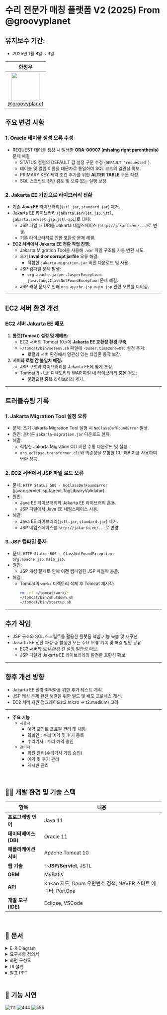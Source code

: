 # 수리 전문가 매칭 플랫폼 V2 (2025) From @groovyplanet

## **유지보수 기간**:
- 2025년 1월 8일 ~ 9일

| **한정우** |
| :------: | 
| [<img src="https://avatars.githubusercontent.com/groovyplanet" height=90> <br/> @groovyplanet](https://github.com/groovyplanet) |


## **주요 변경 사항**

### 1. **Oracle 테이블 생성 오류 수정**
- REQUEST 테이블 생성 시 발생한 **ORA-00907 (missing right parenthesis)** 문제 해결
  - STATUS 컬럼의 DEFAULT 값 설정 구문 수정 (`DEFAULT 'requested'`).
  - 테이블 및 컬럼 이름을 대문자로 통일하여 SQL 코드의 일관성 확보.
  - PRIMARY KEY 제약 조건 추가를 위한 **ALTER TABLE** 구문 작성.
  - SQL 스크립트 전반 검토 및 오류 없는 실행 보장.

### 2. **Jakarta EE 기반으로 라이브러리 전환**
- 기존 **Java EE** 라이브러리(`jstl.jar`, `standard.jar`) 제거.
- Jakarta EE 라이브러리 (`jakarta.servlet.jsp.jstl`, `jakarta.servlet.jsp.jstl-api`)로 대체:
  - JSP 파일 내 URI를 Jakarta 네임스페이스 (`http://jakarta.ee/...`)로 변경.
  - 기존 라이브러리로 인한 호환성 문제 해결.
- **EC2 서버에서 Jakarta EE 전환 작업 진행:**
  - Jakarta Migration Tool을 사용해 `.war` 파일 구조를 자동 변환 시도.
  - 초기 **Invalid or corrupt jarfile** 오류 해결:
    - 적합한 `jakarta-migration.jar` 버전 다운로드 및 사용.
  - JSP 컴파일 문제 발생:
    - `org.apache.jasper.JasperException: java.lang.ClassNotFoundException` 문제 해결.
  - JSP 캐싱 문제로 인해 `org.apache.jsp.main_jsp` 관련 오류를 디버깅.

---

## **EC2 서버 환경 개선**

### EC2 서버 Jakarta EE 배포
1. **톰캣(Tomcat) 설정 및 재배포:**
   - EC2 서버의 Tomcat 10.x에 **Jakarta EE 호환성 환경 구축**.
   - `~/tomcat/bin/setenv.sh` 파일에 `-Duser.timezone=UTC` 설정 추가:
     - 로컬과 서버 환경에서 일관성 있는 타임존 동작 보장.
2. **서버와 로컬 간 불일치 해결:**
   - JSP 구조와 라이브러리를 Jakarta EE에 맞게 조정.
   - Tomcat의 `/lib` 디렉토리와 WAR 파일 내 라이브러리 충돌 검토:
     - 불필요한 중복 라이브러리 제거.

---

## **트러블슈팅 기록**

### 1. **Jakarta Migration Tool 설정 오류**
- 문제: 초기 Jakarta Migration Tool 실행 시 `NoClassDefFoundError` 발생.
- 원인: 올바른 `jakarta-migration.jar` 다운로드 실패.
- 해결:
  - 적합한 Jakarta Migration CLI 버전 수동 다운로드 및 실행.
  - `org.eclipse.transformer.cli`와 의존성을 포함한 CLI 패키지를 사용하여 변환 성공.

### 2. **EC2 서버에서 JSP 파일 로드 오류**
- 문제: `HTTP Status 500 - NoClassDefFoundError` (javax.servlet.jsp.tagext.TagLibraryValidator).
- 원인:
  - Java EE 라이브러리와 Jakarta EE 라이브러리 혼용.
  - JSP 파일에서 Java EE 네임스페이스 사용.
- 해결:
  - Java EE 라이브러리(`jstl.jar`, `standard.jar`) 제거.
  - JSP 네임스페이스를 `http://jakarta.ee/...`로 변경.

### 3. **JSP 컴파일 문제**
- 문제: `HTTP Status 500 - ClassNotFoundException: org.apache.jsp.main_jsp`.
- 원인:
  - JSP 캐싱 문제로 인해 이전 컴파일된 JSP 파일이 충돌.
- 해결:
  - Tomcat의 `work/` 디렉토리 삭제 후 Tomcat 재시작:
    ```bash
    rm -rf ~/tomcat/work/*
    ~/tomcat/bin/shutdown.sh
    ~/tomcat/bin/startup.sh
    ```

---

## **추가 작업**
- JSP 구조와 SQL 스크립트를 활용한 플랫폼 핵심 기능 복습 및 재구현.
- Jakarta EE 전환 과정 중 발생한 모든 주요 오류 기록 및 해결 방안 공유:
  - EC2 서버와 로컬 환경 간 설정 일관성 확보.
  - JSP 파일과 Jakarta EE 라이브러리의 완전한 호환성 확보.

---

## **향후 개선 방향**
- Jakarta EE 환경 최적화를 위한 추가 테스트 계획.
- JSP 캐싱 문제 완전 해결을 위한 빌드 및 배포 프로세스 개선.
- EC2 서버 자원 업그레이드(t2.micro → t2.medium) 고려.


-----------------------------------

- **주요 기능**
   - `사용자`
      - 예약·포인트·프로필 관리 및 채팅
      - 의뢰인 : 수리 예약 및 후기 등록
      - 수리기사 : 수리 예약 승인
   - `관리자`
       - 회원 관리(수리기사 가입 승인)
       - 예약 및 후기 관리
       - 게시판 관리


<br/>

## 🤹‍♂️ 개발 환경 및 기술 스택

| 항목 | 내용 |
|---|---|
| **프로그래밍 언어** | Java 11 |
| **데이터베이스(DB)** | Oracle 11 |
| **애플리케이션 서버** | Apache Tomcat 10 |
| **웹 기술** | ✨**JSP/Servlet**, JSTL |
| **ORM** | MyBatis |
| **API** | Kakao 지도, Daum 우편번호 검색, NAVER 스마트 에디터, PortOne |
| **개발 도구(IDE)** | Eclipse, VSCode |
<br/>

## 🎡 문서

<details>
  <summary>E-R Diagram</summary>
  
![image](https://github.com/user-attachments/assets/410d6ee6-c1c6-489e-9cde-737dcdb0201b)


</details>


<details>
  <summary>요구사항 정의서</summary>
  
![제목 없음](https://github.com/user-attachments/assets/a769397f-f7e8-43ae-bb29-b4206594acaa)


</details>
<details>
  <summary>화면 구성도</summary>

![image](https://github.com/user-attachments/assets/e0b58ac3-c044-468f-adce-e9a9eda19af8)

</details>
<details>
  <summary>UI 설계</summary>
  
![image](https://github.com/user-attachments/assets/41f176e8-3aba-4ba0-8af4-fcffc0c12585)


</details>
<details>
  <summary>발표 PPT</summary>
 
- 녹화영상 - https://drive.google.com/file/d/1KPLjIDQb2eJQuXJGfi86WiTOM05YGeTK/view?usp=sharing
![SUSUMA PROJECT-1](https://github.com/user-attachments/assets/58943509-51f9-40c6-9615-2460bdd25085)
![SUSUMA PROJECT-2](https://github.com/user-attachments/assets/42860ace-d998-40f4-a8bd-d211f46235d0)
</details>

<br/>

## 🧩 기능 시연
![111](https://github.com/user-attachments/assets/b138dcb3-6ba0-479b-907d-a48cf28440be)
![444](https://github.com/user-attachments/assets/7d6ee237-be42-4fcf-a27f-5c41a89734eb)
![555](https://github.com/user-attachments/assets/9f316705-a4e2-4645-b590-901efe8b83a6)


